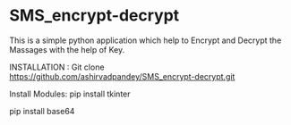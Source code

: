 # SMS_encrypt-decrypt
This is a simple python application which help to Encrypt and Decrypt the Massages with the help of Key.

INSTALLATION :
Git clone https://github.com/ashirvadpandey/SMS_encrypt-decrypt.git

Install Modules:
pip install tkinter 

  pip install base64

